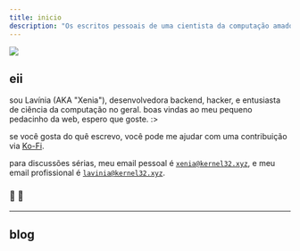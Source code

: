 ```yaml
---
title: inicio
description: "Os escritos pessoais de uma cientista da computação amadora."
---
```

<img
  id="foxy"
  src="/images/sabrina.jpg">

## eii

sou Lavínia (AKA "Xenia"), desenvolvedora backend, hacker, e entusiasta de ciência da computação no geral. boas vindas ao meu pequeno pedacinho da web, espero que goste. :>

se você gosta do quê escrevo, você pode me ajudar com uma contribuição via [Ko-Fi](https://ko-fi.com/xeniatales). 

para discussões sérias, meu email pessoal é [`xenia@kernel32.xyz`](mailto:xenia@kernel32.xyz), e meu email profissional é [`lavinia@kernel32.xyz`](mailto:lavinia@kernel32.xyz).

### :purple_heart: :purple_heart:

---

## blog
